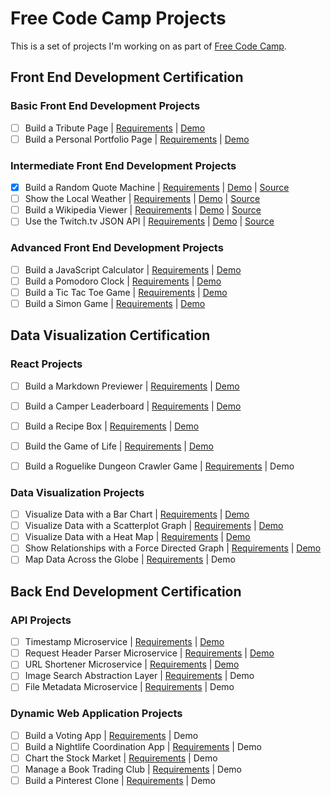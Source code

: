 # Free Code Camp Projects

This is a set of projects I'm working on as part of [Free Code Camp](http://www.freecodecamp.com).

## Front End Development Certification

### Basic Front End Development Projects

- [ ] Build a Tribute Page | [Requirements](http://www.freecodecamp.com/challenges/build-a-tribute-page) | [Demo]()
- [ ] Build a Personal Portfolio Page | [Requirements](http://www.freecodecamp.com/challenges/build-a-personal-portfolio-webpage) | [Demo]()

### Intermediate Front End Development Projects

- [x] Build a Random Quote Machine | [Requirements](http://www.freecodecamp.com/challenges/build-a-random-quote-machine) | [Demo](http://random-quote.surge.sh/) | [Source](https://github.com/royshouvik/freecodecamp-projects/tree/master/random-quote)
- [ ] Show the Local Weather | [Requirements](http://www.freecodecamp.com/challenges/show-the-local-weather) | [Demo]() | [Source]()
- [ ] Build a Wikipedia Viewer | [Requirements](http://www.freecodecamp.com/challenges/build-a-wikipedia-viewer) | [Demo]() | [Source]()
- [ ] Use the Twitch.tv JSON API | [Requirements](http://www.freecodecamp.com/challenges/use-the-twitchtv-json-api) | [Demo]() | [Source]()

### Advanced Front End Development Projects

  - [ ] Build a JavaScript Calculator | [Requirements](http://www.freecodecamp.com/challenges/build-a-javascript-calculator) | [Demo]()
  - [ ] Build a Pomodoro Clock | [Requirements](http://www.freecodecamp.com/challenges/build-a-pomodoro-clock) | [Demo]()
  - [ ] Build a Tic Tac Toe Game | [Requirements](http://www.freecodecamp.com/challenges/build-a-tic-tac-toe-game) | [Demo]()
  - [ ] Build a Simon Game | [Requirements](http://www.freecodecamp.com/challenges/build-a-simon-game) | [Demo]()

## Data Visualization Certification

### React Projects
- [ ] Build a Markdown Previewer | [Requirements](https://www.freecodecamp.com/challenges/build-a-markdown-previewer) | [Demo]()
- [ ] Build a Camper Leaderboard | [Requirements](https://www.freecodecamp.com/challenges/build-a-camper-leaderboard) | [Demo]()
- [ ] Build a Recipe Box | [Requirements](https://www.freecodecamp.com/challenges/build-a-recipe-box) | [Demo]()
- [ ] Build the Game of Life | [Requirements](https://www.freecodecamp.com/challenges/build-the-game-of-life) | [Demo]()
- [ ] Build a Roguelike Dungeon Crawler Game | [Requirements](https://www.freecodecamp.com/challenges/build-a-roguelike-dungeon-crawler-game) | Demo


### Data Visualization Projects

  - [ ] Visualize Data with a Bar Chart | [Requirements](http://www.freecodecamp.com/challenges/visualize-data-with-a-bar-chart) | [Demo]()
  - [ ] Visualize Data with a Scatterplot Graph | [Requirements](http://www.freecodecamp.com/challenges/visualize-data-with-a-scatterplot-graph) | [Demo]()
  - [ ] Visualize Data with a Heat Map | [Requirements](http://www.freecodecamp.com/challenges/visualize-data-with-a-heat-map) | [Demo]()
  - [ ] Show Relationships with a Force Directed Graph | [Requirements](http://www.freecodecamp.com/challenges/show-relationships-with-a-force-directed-graph) | [Demo]()
  - [ ] Map Data Across the Globe | [Requirements](http://www.freecodecamp.com/challenges/map-data-across-the-globe) | Demo

## Back End Development Certification

### API Projects

  - [ ] Timestamp Microservice | [Requirements](http://www.freecodecamp.com/challenges/timestamp-microservice) | [Demo]()
  - [ ] Request Header Parser Microservice | [Requirements](http://www.freecodecamp.com/challenges/timestamp-microservice) | [Demo]()
  - [ ] URL Shortener Microservice | [Requirements](http://www.freecodecamp.com/challenges/url-shortener-microservice) | [Demo]()
  - [ ] Image Search Abstraction Layer | [Requirements](http://www.freecodecamp.com/challenges/image-search-abstraction-layer) | Demo
  - [ ] File Metadata Microservice | [Requirements](http://www.freecodecamp.com/challenges/file-metadata-microservice) | Demo

### Dynamic Web Application Projects

  - [ ] Build a Voting App | [Requirements](http://www.freecodecamp.com/challenges/build-a-voting-app) | Demo
  - [ ] Build a Nightlife Coordination App | [Requirements](http://www.freecodecamp.com/challenges/build-a-nightlife-coordination-app) | Demo
  - [ ] Chart the Stock Market | [Requirements](http://www.freecodecamp.com/challenges/chart-the-stock-market) | Demo
  - [ ] Manage a Book Trading Club | [Requirements](http://www.freecodecamp.com/challenges/manage-a-book-trading-club) | Demo
  - [ ] Build a Pinterest Clone | [Requirements](http://www.freecodecamp.com/challenges/build-a-pinterest-clone) | Demo
